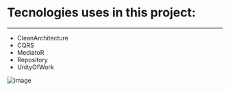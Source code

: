 # Tecnologies uses in this project:
----
* CleanArchitecture
* CQRS
* MediatoR
* Repository
* UnityOfWork


![image](https://github.com/user-attachments/assets/10fa125b-f864-4121-b509-e9969c064b16)
